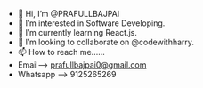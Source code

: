 - 👋 Hi, I’m @PRAFULLBAJPAI
- 👀 I’m interested in Software Developing.
- 🌱 I’m currently learning React.js.
- 💞️ I’m looking to collaborate on @codewithharry.
- 📫 How to reach me......
- Email--> prafullbajpai0@gmail.com
- Whatsapp --> 9125265269

<!---
PRAFULLBAJPAI/PRAFULLBAJPAI is a ✨ special ✨ repository because its `README.md` (this file) appears on your GitHub profile.
You can click the Preview link to take a look at your changes.
--->
